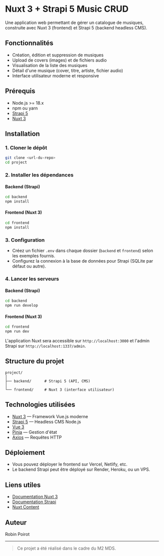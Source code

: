 # Nuxt 3 + Strapi 5 Music CRUD

Une application web permettant de gérer un catalogue de musiques, construite avec Nuxt 3 (frontend) et Strapi 5 (backend headless CMS).

## Fonctionnalités

- Création, édition et suppression de musiques
- Upload de covers (images) et de fichiers audio
- Visualisation de la liste des musiques
- Détail d'une musique (cover, titre, artiste, fichier audio)
- Interface utilisateur moderne et responsive

## Prérequis

- Node.js >= 18.x
- npm ou yarn
- [Strapi 5](https://strapi.io/)
- [Nuxt 3](https://nuxt.com/)

## Installation

### 1. Cloner le dépôt

```bash
git clone <url-du-repo>
cd project
```

### 2. Installer les dépendances

#### Backend (Strapi)

```bash
cd backend
npm install
```

#### Frontend (Nuxt 3)

```bash
cd frontend
npm install
```

### 3. Configuration

- Créez un fichier `.env` dans chaque dossier (`backend` et `frontend`) selon les exemples fournis.
- Configurez la connexion à la base de données pour Strapi (SQLite par défaut ou autre).

### 4. Lancer les serveurs

#### Backend (Strapi)

```bash
cd backend
npm run develop
```

#### Frontend (Nuxt 3)

```bash
cd frontend
npm run dev
```

L'application Nuxt sera accessible sur `http://localhost:3000` et l'admin Strapi sur `http://localhost:1337/admin`.

## Structure du projet

```
project/
│
├── backend/      # Strapi 5 (API, CMS)
│
└── frontend/     # Nuxt 3 (interface utilisateur)
```

## Technologies utilisées

- [Nuxt 3](https://nuxt.com/) — Framework Vue.js moderne
- [Strapi 5](https://strapi.io/) — Headless CMS Node.js
- [Vue 3](https://vuejs.org/)
- [Pinia](https://pinia.vuejs.org/) — Gestion d'état
- [Axios](https://axios-http.com/) — Requêtes HTTP

## Déploiement

- Vous pouvez déployer le frontend sur Vercel, Netlify, etc.
- Le backend Strapi peut être déployé sur Render, Heroku, ou un VPS.

## Liens utiles

- [Documentation Nuxt 3](https://nuxt.com/docs)
- [Documentation Strapi](https://docs.strapi.io/)
- [Nuxt Content](https://content.nuxtjs.org/)

## Auteur

Robin Poirot

---

> Ce projet a été réalisé dans le cadre du M2 MDS.
